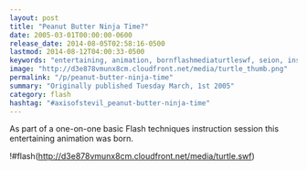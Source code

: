 ```yaml
---
layout: post
title: "Peanut Butter Ninja Time?"
date: 2005-03-01T00:00:00-0600
release_date: 2014-08-05T02:58:16-0500
lastmod: 2014-08-12T04:00:33-0500
keywords: "entertaining, animation, bornflashmediaturtleswf, seion, instruction"
image: "http://d3e878vmunx8cm.cloudfront.net/media/turtle_thumb.png"
permalink: "/p/peanut-butter-ninja-time"
summary: "Originally published Tuesday March, 1st 2005"
category: flash
hashtag: "#axisofstevil_peanut-butter-ninja-time"
---
```


As part of a one-on-one basic Flash techniques instruction session this entertaining animation was born.

!#flash(http://d3e878vmunx8cm.cloudfront.net/media/turtle.swf)
